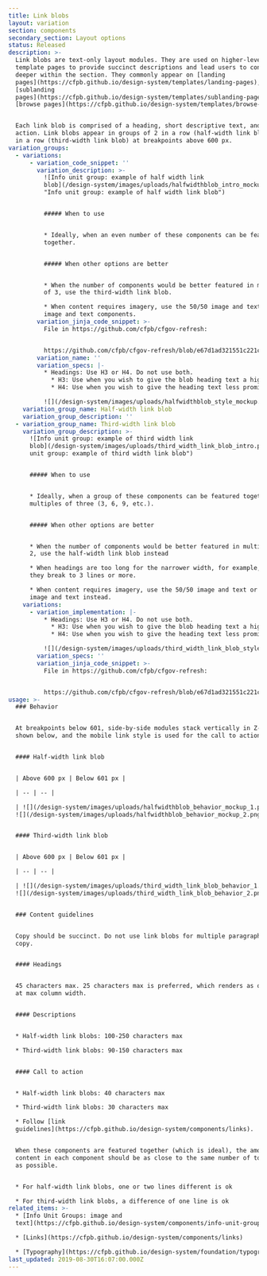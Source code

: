 ```yaml
---
title: Link blobs
layout: variation
section: components
secondary_section: Layout options
status: Released
description: >-
  Link blobs are text-only layout modules. They are used on higher-level
  template pages to provide succinct descriptions and lead users to content
  deeper within the section. They commonly appear on [landing
  pages](https://cfpb.github.io/design-system/templates/landing-pages),
  [sublanding
  pages](https://cfpb.github.io/design-system/templates/sublanding-pages), and
  [browse pages](https://cfpb.github.io/design-system/templates/browse-pages).


  Each link blob is comprised of a heading, short descriptive text, and call to
  action. Link blobs appear in groups of 2 in a row (half-width link blob) or 3
  in a row (third-width link blob) at breakpoints above 600 px.  
variation_groups:
  - variations:
      - variation_code_snippet: ''
        variation_description: >-
          ![Info unit group: example of half width link
          blob](/design-system/images/uploads/halfwidthblob_intro_mockup.png
          "Info unit group: example of half width link blob")


          ##### When to use


          * Ideally, when an even number of these components can be featured
          together.


          ##### When other options are better


          * When the number of components would be better featured in multiples
          of 3, use the third-width link blob. 

          * When content requires imagery, use the 50/50 image and text or 25/75
          image and text components.
        variation_jinja_code_snippet: >-
          File in https://github.com/cfpb/cfgov-refresh:


          https://github.com/cfpb/cfgov-refresh/blob/e67d1ad321551c221c01eaa62589dfdd1177d1dc/cfgov/jinja2/v1/_includes/organisms/half-width-link-blob-group.html
        variation_name: ''
        variation_specs: |-
          * Headings: Use H3 or H4. Do not use both.
            * H3: Use when you wish to give the blob heading text a higher level of prominence within the page hierarchy. Avoid using H3 when it will cause the heading to break to 3 lines or more.
            * H4: Use when you wish to give the heading text less prominence within the page hierarchy or when the blob set follows an H3 heading. When you select the H4 you have the option of including a minicon to the left of the heading.

          ![](/design-system/images/uploads/halfwidthblob_style_mockup.png)
    variation_group_name: Half-width link blob
    variation_group_description: ''
  - variation_group_name: Third-width link blob
    variation_group_description: >-
      ![Info unit group: example of third width link
      blob](/design-system/images/uploads/third_width_link_blob_intro.png "Info
      unit group: example of third width link blob") 


      ##### When to use


      * Ideally, when a group of these components can be featured together in
      multiples of three (3, 6, 9, etc.).


      ##### When other options are better


      * When the number of components would be better featured in multiples of
      2, use the half-width link blob instead

      * When headings are too long for the narrower width, for example, when
      they break to 3 lines or more.

      * When content requires imagery, use the 50/50 image and text or the 25/75
      image and text instead.
    variations:
      - variation_implementation: |-
          * Headings: Use H3 or H4. Do not use both.
            * H3: Use when you wish to give the blob heading text a higher level of prominence within the page hierarchy. Avoid using H3 when it will cause the heading to break to 3 lines or more.
            * H4: Use when you wish to give the heading text less prominence within the page hierarchy or when the blob set follows an H3 heading. When you select the H4 you have the option of including a minicon to the left of the heading.

          ![](/design-system/images/uploads/third_width_link_blob_style.png)
        variation_specs: ''
        variation_jinja_code_snippet: >-
          File in https://github.com/cfpb/cfgov-refresh:


          https://github.com/cfpb/cfgov-refresh/blob/e67d1ad321551c221c01eaa62589dfdd1177d1dc/cfgov/jinja2/v1/_includes/organisms/third-width-link-blob-group.html
usage: >-
  ### Behavior


  At breakpoints below 601, side-by-side modules stack vertically in Z-order as
  shown below, and the mobile link style is used for the call to action link(s)


  #### Half-width link blob


  | Above 600 px | Below 601 px |

  | -- | -- | 

  | ![](/design-system/images/uploads/halfwidthblob_behavior_mockup_1.png) |
  ![](/design-system/images/uploads/halfwidthblob_behavior_mockup_2.png) |


  #### Third-width link blob


  | Above 600 px | Below 601 px |

  | -- | -- | 

  | ![](/design-system/images/uploads/third_width_link_blob_behavior_1.png) |
  ![](/design-system/images/uploads/third_width_link_blob_behavior_2.png) |


  ### Content guidelines


  Copy should be succinct. Do not use link blobs for multiple paragraphs of
  copy. 


  #### Headings


  45 characters max. 25 characters max is preferred, which renders as one line
  at max column width.


  #### Descriptions


  * Half-width link blobs: 100-250 characters max

  * Third-width link blobs: 90-150 characters max


  #### Call to action


  * Half-width link blobs: 40 characters max

  * Third-width link blobs: 30 characters max

  * Follow [link
  guidelines](https://cfpb.github.io/design-system/components/links).


  When these components are featured together (which is ideal), the amount of
  content in each component should be as close to the same number of total lines
  as possible.


  * For half-width link blobs, one or two lines different is ok

  * For third-width link blobs, a difference of one line is ok
related_items: >-
  * [Info Unit Groups: image and
  text](https://cfpb.github.io/design-system/components/info-unit-groups-image-and-text)

  * [Links](https://cfpb.github.io/design-system/components/links)

  * [Typography](https://cfpb.github.io/design-system/foundation/typography)
last_updated: 2019-08-30T16:07:00.000Z
---
```

